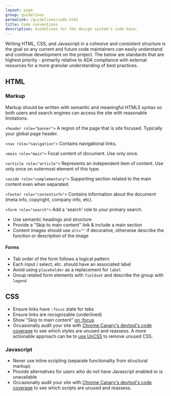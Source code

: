 ```yaml
---
layout: page
group: guidelines
permalink: /guidelines/code.html
title: Code conventions
description: Guidelines for the design system's code base.
---
```

Writing HTML, CSS, and Javascript in a cohesive and consistent structure is the goal so any current and future code maintainers can easily understand and continue development on the project. The below are standards that are highest priority - primarily relative to ADA compliance with external resources for a more granular understanding of best practices.
<!-- Check out the [Frontend Guidelines Questionnaire](https://github.com/bradfrost/frontend-guidelines-questionnaire) and [CSS Architecture for Design Systems](http://bradfrost.com/blog/post/css-architecture-for-design-systems/) for inspiration. -->
## HTML

### Markup
Markup should be written with semantic and meaningful HTML5 syntax so both users and search engines can access the site with reasonable limitations.

`<header role="banner">` A region of the page that is site focused. Typically your global page header.

`<nav role="navigation">` Contains navigational links.

`<main role="main">` Focal content of document. Use only once.

`<article role="article">` Represents an independent item of content. Use only once on outermost element of this type.

`<aside role="complementary">` Supporting section related to the main content even when separated.

`<footer role="contentinfo">` Contains information about the document (meta info, copyright, company info, etc).

`<form role="search">` Add a 'search' role to your primary search.

* Use semantic headings and structure
* Provide a "Skip to main content" link &amp; include a main section
* Content images should use `alt=""` if decorative, otherwise describe the function or description of the image

#### Forms

* Tab order of the form follows a logical pattern
* Each input / select, etc. should have an associated label
* Avoid using `placeholder` as a replacement for `label`
* Group related form elements with `fieldset` and describe the group with `legend`

## CSS
* Ensure links have `:focus` state for tabs
* Ensure links are recognizable (underlined)
* Show "Skip to main content" [on :focus](https://css-tricks.com/smooth-scrolling-accessibility)
* Occasionally audit your site with [Chrome Canary's devtool's code coverage](https://blog.logrocket.com/using-the-chrome-devtools-new-code-coverage-feature-ca96c3dddcaf) to see which styles are unused and reassess. A more actionable approach can be to [use UnCSS](https://github.com/giakki/uncss) to remove unused CSS.

### Javascript

* Never use inline scripting (separate functionality from structural markup)
* Provide alternatives for users who do not have Javascript enabled or is unavailable
* Occasionally audit your site with [Chrome Canary's devtool's code coverage](https://blog.logrocket.com/using-the-chrome-devtools-new-code-coverage-feature-ca96c3dddcaf) to see which scripts are unused and reassess.
